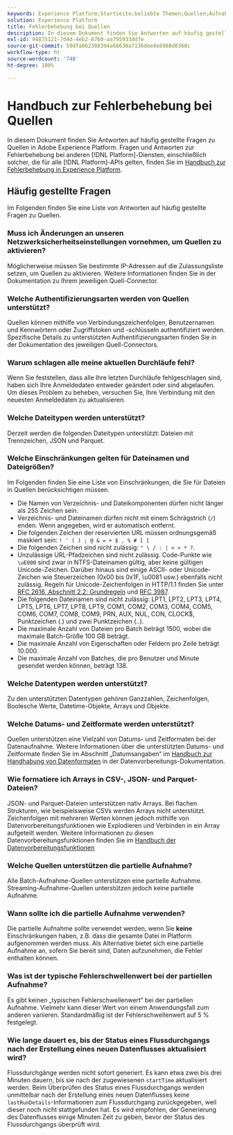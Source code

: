 ```yaml
---
keywords: Experience Platform;Startseite;beliebte Themen;Quellen;Aufnahme;Fehlerbehebung;Fehlerbehebung bei Quellen;Häufig gestellte Fragen zu Quellen;Häufig gestellte Fragen;Quell-Connectoren;Quell-Connector;Häufig gestellte Fragen zu Quell-Connectoren;Fehlerbehebung bei Quell-Connectoren,
solution: Experience Platform
title: Fehlerbehebung bei Quellen
description: In diesem Dokument finden Sie Antworten auf häufig gestellte Fragen zu Quellen in Adobe Experience Platform.
exl-id: 94875121-7d4d-4eb2-8760-aa795933dd7e
source-git-commit: 59dfa862388394a68630a7136dee8e8988d0368c
workflow-type: ht
source-wordcount: '748'
ht-degree: 100%

---
```


# Handbuch zur Fehlerbehebung bei Quellen

In diesem Dokument finden Sie Antworten auf häufig gestellte Fragen zu Quellen in Adobe Experience Platform. Fragen und Antworten zur Fehlerbehebung bei anderen [!DNL Platform]-Diensten, einschließlich solcher, die für alle [!DNL Platform]-APIs gelten, finden Sie im [Handbuch zur Fehlerbehebung in Experience Platform](../landing/troubleshooting.md).

## Häufig gestellte Fragen

Im Folgenden finden Sie eine Liste von Antworten auf häufig gestellte Fragen zu Quellen.

### Muss ich Änderungen an unseren Netzwerksicherheitseinstellungen vornehmen, um Quellen zu aktivieren?

Möglicherweise müssen Sie bestimmte IP-Adressen auf die Zulassungsliste setzen, um Quellen zu aktivieren. Weitere Informationen finden Sie in der Dokumentation zu Ihrem jeweiligen Quell-Connector.

### Welche Authentifizierungsarten werden von Quellen unterstützt?

Quellen können mithilfe von Verbindungszeichenfolgen, Benutzernamen und Kennwörtern oder Zugriffstoken und -schlüsseln authentifiziert werden. Spezifische Details zu unterstützten Authentifizierungsarten finden Sie in der Dokumentation des jeweiligen Quell-Connectors.

### Warum schlagen alle meine aktuellen Durchläufe fehl?

Wenn Sie feststellen, dass alle Ihre letzten Durchläufe fehlgeschlagen sind, haben sich Ihre Anmeldedaten entweder geändert oder sind abgelaufen. Um dieses Problem zu beheben, versuchen Sie, Ihre Verbindung mit den neuesten Anmeldedaten zu aktualisieren.

### Welche Dateitypen werden unterstützt?

Derzeit werden die folgenden Dateitypen unterstützt: Dateien mit Trennzeichen, JSON und Parquet.

### Welche Einschränkungen gelten für Dateinamen und Dateigrößen?

Im Folgenden finden Sie eine Liste von Einschränkungen, die Sie für Dateien in Quellen berücksichtigen müssen.

- Die Namen von Verzeichnis- und Dateikomponenten dürfen nicht länger als 255 Zeichen sein.
- Verzeichnis- und Dateinamen dürfen nicht mit einem Schrägstrich (`/`) enden. Wenn angegeben, wird er automatisch entfernt.
- Die folgenden Zeichen der reservierten URL müssen ordnungsgemäß maskiert sein: `! ' ( ) ; @ & = + $ , % # [ ]`
- Die folgenden Zeichen sind nicht zulässig: `" \ / : | < > * ?`.
- Unzulässige URL-Pfadzeichen sind nicht zulässig. Code-Punkte wie `\uE000` sind zwar in NTFS-Dateinamen gültig, aber keine gültigen Unicode-Zeichen. Darüber hinaus sind einige ASCII- oder Unicode-Zeichen wie Steuerzeichen (0x00 bis 0x1F, \u0081 usw.) ebenfalls nicht zulässig. Regeln für Unicode-Zeichenfolgen in HTTP/1.1 finden Sie unter [RFC 2616, Abschnitt 2.2: Grundregeln](https://www.ietf.org/rfc/rfc2616.txt) und [RFC 3987](https://www.ietf.org/rfc/rfc3987.txt).
- Die folgenden Dateinamen sind nicht zulässig: LPT1, LPT2, LPT3, LPT4, LPT5, LPT6, LPT7, LPT8, LPT9, COM1, COM2, COM3, COM4, COM5, COM6, COM7, COM8, COM9, PRN, AUX, NUL, CON, CLOCK$, Punktzeichen (.) und zwei Punktzeichen (..).
- Die maximale Anzahl von Dateien pro Batch beträgt 1500, wobei die maximale Batch-Größe 100 GB beträgt.
- Die maximale Anzahl von Eigenschaften oder Feldern pro Zeile beträgt 10.000.
- Die maximale Anzahl von Batches, die pro Benutzer und Minute gesendet werden können, beträgt 138.

### Welche Datentypen werden unterstützt?

Zu den unterstützten Datentypen gehören Ganzzahlen, Zeichenfolgen, Boolesche Werte, Datetime-Objekte, Arrays und Objekte.

### Welche Datums- und Zeitformate werden unterstützt?

Quellen unterstützen eine Vielzahl von Datums- und Zeitformaten bei der Datenaufnahme. Weitere Informationen über die unterstützten Datums- und Zeitformate finden Sie im Abschnitt „Datumsangaben“ im [Handbuch zur Handhabung von Datenformaten](../data-prep/data-handling.md#dates) in der Datenvorbereitungs-Dokumentation.

### Wie formatiere ich Arrays in CSV-, JSON- und Parquet-Dateien?

JSON- und Parquet-Dateien unterstützen nativ Arrays. Bei flachen Strukturen, wie beispielsweise CSVs werden Arrays nicht unterstützt. Zeichenfolgen mit mehreren Werten können jedoch mithilfe von Datenvorbereitungsfunktionen wie Explodieren und Verbinden in ein Array aufgeteilt werden. Weitere Informationen zu diesen Datenvorbereitungsfunktionen finden Sie im [Handbuch der Datenvorbereitungsfunktionen](../data-prep/functions.md#string)

### Welche Quellen unterstützen die partielle Aufnahme?

Alle Batch-Aufnahme-Quellen unterstützen eine partielle Aufnahme. Streaming-Aufnahme-Quellen unterstützen jedoch keine partielle Aufnahme.

### Wann sollte ich die partielle Aufnahme verwenden?

Die partielle Aufnahme sollte verwendet werden, wenn Sie **keine** Einschränkungen haben, z.B. dass die gesamte Datei in Platform aufgenommen werden muss. Als Alternative bietet sich eine partielle Aufnahme an, sofern Sie bereit sind, Daten aufzunehmen, die Fehler enthalten können.

### Was ist der typische Fehlerschwellenwert bei der partiellen Aufnahme?

Es gibt keinen „typischen Fehlerschwellenwert“ bei der partiellen Aufnahme. Vielmehr kann dieser Wert von einem Anwendungsfall zum anderen variieren. Standardmäßig ist der Fehlerschwellenwert auf 5 % festgelegt.

### Wie lange dauert es, bis der Status eines Flussdurchgangs nach der Erstellung eines neuen Datenflusses aktualisiert wird?

Flussdurchgänge werden nicht sofort generiert. Es kann etwa zwei bis drei Minuten dauern, bis sie nach der zugewiesenen `startTime` aktualisiert werden. Beim Überprüfen des Status eines Flussdurchgangs werden unmittelbar nach der Erstellung eines neuen Datenflusses keine `lastRunDetails`-Informationen zum Flussdurchgang zurückgegeben, weil dieser noch nicht stattgefunden hat. Es wird empfohlen, der Generierung des Datenflusses einige Minuten Zeit zu geben, bevor der Status des Flussdurchgangs überprüft wird.